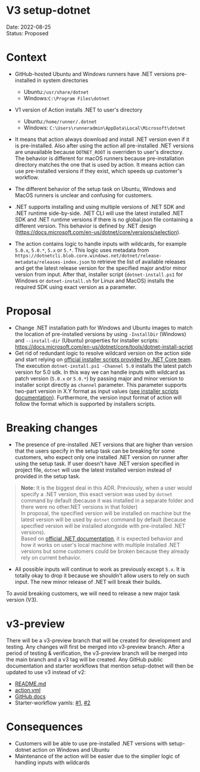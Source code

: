 # V3 setup-dotnet

Date: 2022-08-25  
Status: Proposed

# Context
- GitHub-hosted Ubuntu and Windows runners have .NET versions pre-installed in system directories
  - Ubuntu:`/usr/share/dotnet`
  - Windows:`C:\Program Files\dotnet`
- V1 version of Action installs .NET to user's directory
  - Ubuntu:`/home/runner/.dotnet`
  - Windows: `C:\Users\runneradmin\AppData\Local\Microsoft\dotnet`
- It means that action always download and install .NET version even if it is pre-installed. Also after using the action all pre-installed .NET versions are unavailable because `DOTNET_ROOT` is overriden to user's directory.
The behavior is different for macOS runners because pre-installation directory matches the one that is used by action. It means action can use pre-installed versions if they exist, which speeds up customer's workflow.

- The different behavior of the setup task on Ubuntu, Windows and MacOS runners is unclear and confusing for customers.

- .NET supports installing and using multiple versions of .NET SDK and .NET runtime side-by-side. .NET CLI will use the latest installed .NET SDK and .NET runtime versions if there is no global.json file containing a different version. This behavior is defined by .NET design (https://docs.microsoft.com/en-us/dotnet/core/versions/selection).

- The action contains logic to handle inputs with wildcards, for example `5.0.x`, `5.0.*`, `5.x` or `5.*`. This logic uses metadata from `https://dotnetcli.blob.core.windows.net/dotnet/release-metadata/releases-index.json` to retrieve the list of available releases and get the latest release version for the specified major and/or minor version from input. After that, installer script (`dotnet-install.ps1` for Windows or `dotnet-install.sh` for Linux and MacOS) installs the required SDK using exact version as a parameter.

# Proposal
- Change .NET installation path for Windows and Ubuntu images to match the location of pre-installed versions by using `-InstallDir` (Windows) and `--install-dir` (Ubuntu) properties for installer scripts:
https://docs.microsoft.com/en-us/dotnet/core/tools/dotnet-install-script
- Get rid of redundant logic to resolve wildcard version on the action side and start relying on [official installer scripts provided by .NET Core team](https://github.com/dotnet/install-scripts).  
The execution `dotnet-install.ps1 -Channel 5.0` installs the latest patch version for 5.0 sdk. In this way we can handle inputs with wildcard as patch version (`5.0.x` or `5.0.*`) by passing major and minor version to installer script directly as `channel` parameter. This parameter supports two-part version in X.Y format as input values ([see installer scripts documentation](https://docs.microsoft.com/en-us/dotnet/core/tools/dotnet-install-script)). Furthermore, the version input format of action will follow the format which is supported by installers scripts. 

# Breaking changes
- The presence of pre-installed .NET versions that are higher than version that the users specify in the setup task can be breaking for some customers, who expect only one installed .NET version on runner after using the setup task. If user doesn't have .NET version specified in project file, `dotnet` will use the latest installed version instead of provided in the setup task.  
> **Note:** It is the biggest deal in this ADR.
Previously, when a user would specify a .NET version, this exact version was used by `dotnet` command by default (because it was installed in a separate folder and there were no other.NET versions in that folder)  
In proposal, the specified version will be installed on machine but the latest version will be used by `dotnet` command by default (because specified version will be installed alongside with pre-installed .NET versions).  
Based on [official .NET documentation](https://docs.microsoft.com/en-us/dotnet/core/versions/selection), it is expected behavior and how it works on user's local machine with multiple installed .NET versions but some customers could be broken because they already rely on current behavior.

- All possible inputs will continue to work as previously except `5.x`. It is totally okay to drop it because we shouldn't allow users to rely on such input. The new minor release of .NET will break their builds.

To avoid breaking customers, we will need to release a new major task version (V3).

# v3-preview
There will be a v3-preview branch that will be created for development and testing. Any changes will first be merged into v3-preview branch. After a period of testing & verification, the v3-preview branch will be merged into the main branch and a v3 tag will be created. Any GitHub public documentation and starter workflows that mention setup-dotnet will then be updated to use v3 instead of v2:
- [README.md](https://github.com/actions/setup-dotnet/blob/main/README.md)
- [action.yml](https://github.com/actions/setup-dotnet/blob/main/action.yml)
- [GitHub docs](https://docs.github.com/en/actions/guides/building-and-testing-net#using-a-specific-net-version)
- Starter-workflow yamls: [#1](https://github.com/actions/starter-workflows/blob/main/ci/dotnet.yml#L17), [#2](https://github.com/actions/starter-workflows/blob/main/ci/dotnet-desktop.yml#L72)

# Consequences
- Customers will be able to use pre-installed .NET versions with setup-dotnet action on Windows and Ubuntu
- Maintenance of the action will be easier due to the simplier logic of handling inputs with wildcards